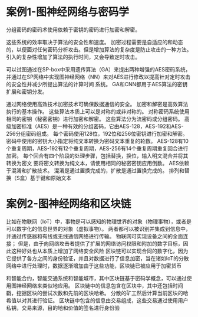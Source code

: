 # 案例1-图神经网络与密码学

分组密码的密码术使用依赖于密钥的密码进行加密和解密。 

这些系统的效率取决于算法的安全性和速度。 加密过程需要是自适应的和动态的，以便面对任何密码分析攻击。但是增加算法的复杂度是防止攻击的一种方法。 引入的复杂性增加了算法的执行时间，又会导致定时攻击。

可以试图通过在SP-box中采用遗传算法（GA）来提出两种增强的AES密码系统，并通过在SP网络中实现图神经网络（NN）来对AES进行修改以提高针对定时攻击的安全性并减少所提出算法的计算时间 系统。 GA和CNN都用于AES算法的密钥扩展和密钥分发。

通过网络使用高效技术加密技术可确保数据通信的安全。 加密和解密是高效算法执行的基本操作。 这些算法本质上可以是对称的或非对称的。 对称密码系统使用相同的密钥（秘密密钥）进行加密和解密。 这些算法分为流密码或分组密码。 高级加密标准（AES）是一种有效的分组密码，它由AES-128，AES-192和AES-256分组密码组成。 每个密码使用128位，192位和256位密钥进行加密和解密。 密码中使用的密钥大小指定将纯文本转换为密码文本重复的轮数。 AES-128有10个重复周期，AES-192有12个重复周期，AES-256有14个重复周期重复回合进行加密。 每个回合有四个阶段的处理步骤，包括替换，换位，输入明文混合并将其转换为密文
要将密文转换为纯文本，请使用相同的秘密密钥应用倒数。 AES依赖于混淆和扩散技术。 混淆是通过置换完成的，扩散是通过置换完成的。 排列和替换（S盒）基于键和原始文本

# 案例2-图神经网络和区块链

比如在物联网（IoT）中，事物是可以感知的物理世界的对象（物理事物），或者是可以数字化的信息世界的对象（虚拟事物）。 两者都可以被识别并集成到信息中，并通过传感器和有线或无线通信网络进行传输。 物联网可实现设备之间的全面连接； 但是，由于向网络攻击者提供了扩展的网络访问权限和附加的数字目标，因此这种好处也从本质上增加了网络安全风险
区块链可以实现合同的数字化，因为它提供了各方之间的身份验证，并且对数据进行了信息加密，当在诸如IoT的分散网络中进行处理时，数据逐渐增加由于这些功能，区块链已被应用于加密货币

和智能合约，智能交通系统和智能城市，其中区块链基于密码学概念，可以通过使用图神经网络来类似地应用。 区块链中的信息包含在区块中，其中还包括时间戳，挖掘区块的尝试次数和先前的区块哈希。 分散的矿工然后计算当前区块的哈希值以对其进行验证。 区块链中包含的信息由交易组成，这些交易通过使用用户私钥，交易来源，目的地和价值的签名进行身份验
